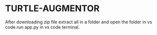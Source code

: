 # TURTLE-AUGMENTOR
After downloading zip file extract all in a folder and open the folder in vs code.run app.py in vs code terminal.
